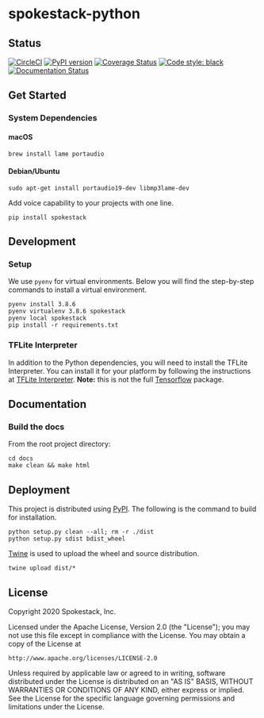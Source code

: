 # spokestack-python

## Status

[![CircleCI](https://circleci.com/gh/pylon/streamp3.svg?style=shield)](https://circleci.com/gh/spokestack/spokestack-python)
[![PyPI version](https://badge.fury.io/py/spokestack.svg)](https://badge.fury.io/py/spokestack)
[![Coverage Status](https://coveralls.io/repos/github/spokestack/spokestack-python/badge.svg?branch=master)](https://coveralls.io/github/spokestack/spokestack-python?branch=master)
[![Code style: black](https://img.shields.io/badge/code%20style-black-000000.svg)](https://github.com/psf/black)
[![Documentation Status](https://readthedocs.org/projects/spokestack/badge/?version=latest)](https://spokestack.readthedocs.io/en/latest/?badge=latest)

## Get Started

### System Dependencies

#### macOS

    brew install lame portaudio

#### Debian/Ubuntu

    sudo apt-get install portaudio19-dev libmp3lame-dev

Add voice capability to your projects with one line.

    pip install spokestack

## Development

### Setup

We use `pyenv` for virtual environments. Below you will find the step-by-step commands to install a virtual environment.

    pyenv install 3.8.6
    pyenv virtualenv 3.8.6 spokestack
    pyenv local spokestack
    pip install -r requirements.txt

### TFLite Interpreter

In addition to the Python dependencies, you will need to install the TFLite Interpreter. You can install it for your platform by following the instructions at [TFLite Interpreter](https://www.tensorflow.org/lite/guide/python#install_just_the_tensorflow_lite_interpreter).
**Note:** this is not the full [Tensorflow](https://www.tensorflow.org/) package.

## Documentation

### Build the docs

From the root project directory:

    cd docs
    make clean && make html

## Deployment

This project is distributed using [PyPI](https://pypi.org/). The following is the command to build for installation.

    python setup.py clean --all; rm -r ./dist
    python setup.py sdist bdist_wheel

[Twine](https://twine.readthedocs.io/en/latest/) is used to upload the wheel and source distribution.

    twine upload dist/*

## License

Copyright 2020 Spokestack, Inc.

Licensed under the Apache License, Version 2.0 (the "License"); you may not use this file except in compliance with the License. You may obtain a copy of the License at

    http://www.apache.org/licenses/LICENSE-2.0

Unless required by applicable law or agreed to in writing, software distributed under the License is distributed on an "AS IS" BASIS, WITHOUT WARRANTIES OR CONDITIONS OF ANY KIND, either express or implied. See the License for the specific language governing permissions and limitations under the License.
